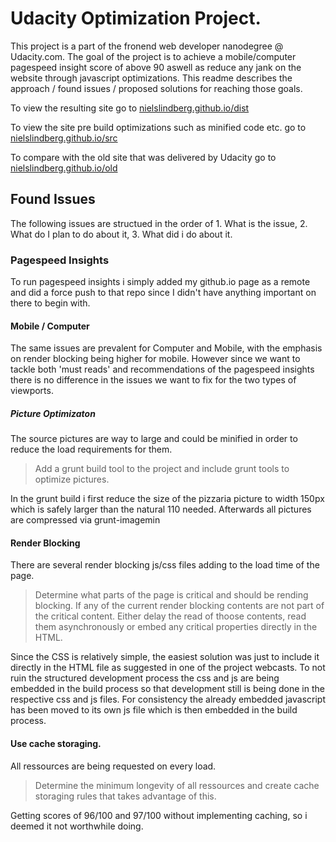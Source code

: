 # Udacity Optimization Project.
This project is a part of the fronend web developer nanodegree @ Udacity.com. The goal of the project is to achieve a mobile/computer pagespeed insight score of above 90 aswell as reduce any jank on the website through javascript optimizations. This readme describes the approach / found issues / proposed solutions for reaching those goals.

To view the resulting site go to <a href="http://nielslindberg.github.io/dist" target="_blank">nielslindberg.github.io/dist</a>

To view the site pre build optimizations such as minified code etc. go to <a href="http://nielslindberg.github.io/src" target="_blank">nielslindberg.github.io/src</a>

To compare with the old site that was delivered by Udacity go to <a href="http://nielslindberg.github.io/old" target="_blank">nielslindberg.github.io/old</a>

## Found Issues
The following issues are structued in the order of 1. What is the issue, 2. What do I plan to do about it, 3. What did i do about it.

### Pagespeed Insights
To run pagespeed insights i simply added my github.io page as a remote and did a force push to that repo since I didn't have anything important on there to begin with.

#### Mobile / Computer
The same issues are prevalent for Computer and Mobile, with the emphasis on render blocking being higher for mobile. However since we want to tackle both 'must reads' and recommendations of the pagespeed insights there is no difference in the issues we want to fix for the two types of viewports.

##### Picture Optimizaton
The source pictures are way to large and could be minified in order to reduce the load requirements for them.

> Add a grunt build tool to the project and include grunt tools to optimize pictures.

In the grunt build i first reduce the size of the pizzaria picture to width 150px which is safely larger than the natural 110 needed. Afterwards all pictures are compressed via grunt-imagemin

#### Render Blocking
There are several render blocking js/css files adding to the load time of the page.
> Determine what parts of the page is critical and should be rending blocking.
> If any of the current render blocking contents are not part of the critical content.
> Either delay the read of thoose contents, read them asynchronously or embed any critical properties directly in the HTML.

Since the CSS is relatively simple, the easiest solution was just to include it directly in the HTML file as suggested in one of the project webcasts. To not ruin the structured development process the css and js are being embedded in the build process so that development still is being done in the respective css and js files. For consistency the already embedded javascript has been moved to its own js file which is then embedded in the build process.

#### Use cache storaging.
All ressources are being requested on every load.
> Determine the minimum longevity of all ressources and create cache storaging rules that takes advantage of this.

Getting scores of 96/100 and 97/100 without implementing caching, so i deemed it not worthwhile doing.